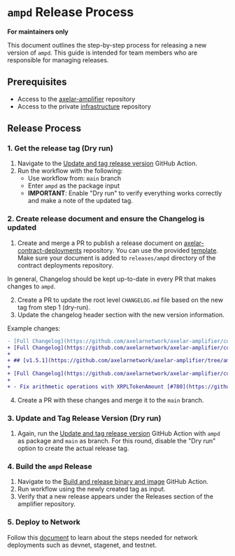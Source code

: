 # `ampd` Release Process

**For maintainers only**

This document outlines the step-by-step process for releasing a new version of `ampd`. This guide is intended for team members who are responsible for managing releases.

## Prerequisites

- Access to the [axelar-amplifier](https://github.com/axelarnetwork/axelar-amplifier) repository
- Access to the private [infrastructure](https://github.com/axelarnetwork/infrastructure) repository

## Release Process

### 1. Get the release tag (Dry run)

1. Navigate to the [Update and tag release version](https://github.com/axelarnetwork/axelar-amplifier/actions/workflows/release.yaml) GitHub Action.
2. Run the workflow with the following:
   - Use workflow from: `main` branch
   - Enter `ampd` as the package input
   - **IMPORTANT**: Enable "Dry run" to verify everything works correctly and make a note of the updated tag.


### 2. Create release document and ensure the Changelog is updated
1. Create and merge a PR to publish a release document on [axelar-contract-deployments](https://github.com/axelarnetwork/axelar-contract-deployments) repository. You can use the provided [template](https://github.com/axelarnetwork/axelar-contract-deployments/blob/main/releases/TEMPLATE.md). Make sure your document is added to `releases/ampd` directory of the contract deployments repository.

In general, Changelog should be kept up-to-date in every PR that makes changes to `ampd`.

2. Create a PR to update the root level `CHANGELOG.md` file based on the new tag from step 1 (dry-run).
3. Update the changelog header section with the new version information.

Example changes:

```diff
- [Full Changelog](https://github.com/axelarnetwork/axelar-amplifier/compare/ampd-v1.5.0..HEAD)
+ [Full Changelog](https://github.com/axelarnetwork/axelar-amplifier/compare/ampd-v1.5.1..HEAD)
+ 
+ ## [v1.5.1](https://github.com/axelarnetwork/axelar-amplifier/tree/ampd-v1.5.1) (2025-03-26)
+ 
+ [Full Changelog](https://github.com/axelarnetwork/axelar-amplifier/compare/ampd-v1.5.0..ampd-v1.5.1)
+ 
+ - Fix arithmetic operations with XRPLTokenAmount [#780](https://github.com/axelarnetwork/axelar-amplifier/pull/780)
```

4. Create a PR with these changes and merge it to the `main` branch.



### 3. Update and Tag Release Version (Dry run)

1. Again, run the [Update and tag release version](https://github.com/axelarnetwork/axelar-amplifier/actions/workflows/release.yaml) GitHub Action with `ampd` as package and `main` as branch. For this round, disable the "Dry run" option to create the actual release tag.


### 4. Build the `ampd` Release

1. Navigate to the [Build and release binary and image](https://github.com/axelarnetwork/axelar-amplifier/actions/workflows/build-ampd-release.yaml) GitHub Action.
2. Run workflow using the newly created tag as input.
3. Verify that a new release appears under the Releases section of the amplifier repository.


### 5. Deploy to Network

Follow this [document](https://www.notion.so/bright-ambert-2bd/How-to-deploy-ampd-release-to-live-networks-1c8c53fccb77806ba035fd2ade6b98e8?pvs=4) to learn about the steps needed for network deployments such as devnet, stagenet, and testnet.
